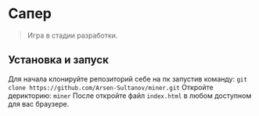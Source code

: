 # Сапер #
>Игра в стадии разработки.
## Установка и запуск ##
Для начала клонируйте репозиторий себе на пк запустив команду: 
`git clone https://github.com/Arsen-Sultanov/miner.git`
Откройте дерикторию: 
`miner`
После откройте файл `index.html` в любом доступном для вас браузере.

